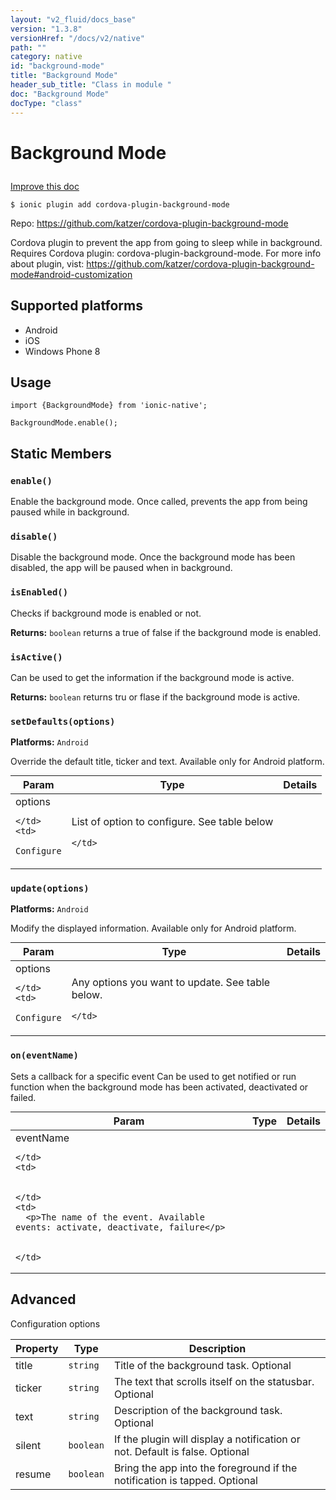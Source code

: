 ```yaml
---
layout: "v2_fluid/docs_base"
version: "1.3.8"
versionHref: "/docs/v2/native"
path: ""
category: native
id: "background-mode"
title: "Background Mode"
header_sub_title: "Class in module "
doc: "Background Mode"
docType: "class"
---
```









<h1 class="api-title">

  
  Background Mode
  

  

  

</h1>

<a class="improve-v2-docs" href="http://github.com/driftyco/ionic-native/edit/master/src/plugins/backgroundmode.ts#L0">
  Improve this doc
</a>





<!-- decorators -->


<pre><code>$ ionic plugin add cordova-plugin-background-mode</code></pre>
<p>Repo:
  <a href="https://github.com/katzer/cordova-plugin-background-mode">
    https://github.com/katzer/cordova-plugin-background-mode
  </a>
</p>

<!-- description -->

<p>Cordova plugin to prevent the app from going to sleep while in background.
 Requires Cordova plugin: cordova-plugin-background-mode. For more info about plugin, vist: <a href="https://github.com/katzer/cordova-plugin-background-mode#android-customization">https://github.com/katzer/cordova-plugin-background-mode#android-customization</a></p>


<!-- @platforms tag -->
<h2>Supported platforms</h2>

<ul>
  <li>Android</li>
  
  <li>iOS</li>
  
  <li>Windows Phone 8</li>
  </ul>

<!-- @platforms tag end -->


<!-- @usage tag -->

<h2>Usage</h2>

<pre><code class="lang-js">import {BackgroundMode} from &#39;ionic-native&#39;;

BackgroundMode.enable();
</code></pre>




<!-- @property tags -->
<h2>Static Members</h2>
<div id="enable"></div>
<h3><code>enable()</code>
  
</h3>



Enable the background mode.
Once called, prevents the app from being paused while in background.










<div id="disable"></div>
<h3><code>disable()</code>
  
</h3>

Disable the background mode.
Once the background mode has been disabled, the app will be paused when in background.










<div id="isEnabled"></div>
<h3><code>isEnabled()</code>
  
</h3>

Checks if background mode is enabled or not.






<div class="return-value" markdown="1">
  <i class="icon ion-arrow-return-left"></i>
  <b>Returns:</b> 
<code>boolean</code> returns a true of false if the background mode is enabled.
</div>



<div id="isActive"></div>
<h3><code>isActive()</code>
  
</h3>

Can be used to get the information if the background mode is active.






<div class="return-value" markdown="1">
  <i class="icon ion-arrow-return-left"></i>
  <b>Returns:</b> 
<code>boolean</code> returns tru or flase if the background mode is active.
</div>



<div id="setDefaults"></div>
<h3><code>setDefaults(options)</code>
  
</h3>


<p>
<b>Platforms:</b>
<code>Android</code>&nbsp;
</p>


Override the default title, ticker and text.
Available only for Android platform.


<table class="table param-table" style="margin:0;">
  <thead>
  <tr>
    <th>Param</th>
    <th>Type</th>
    <th>Details</th>
  </tr>
  </thead>
  <tbody>
  
  <tr>
    <td>
      options
      
      
    </td>
    <td>
      
<code>Configure</code>
    </td>
    <td>
      <p>List of option to configure. See table below</p>

      
    </td>
  </tr>
  
  </tbody>
</table>







<div id="update"></div>
<h3><code>update(options)</code>
  
</h3>


<p>
<b>Platforms:</b>
<code>Android</code>&nbsp;
</p>


Modify the displayed information.
Available only for Android platform.


<table class="table param-table" style="margin:0;">
  <thead>
  <tr>
    <th>Param</th>
    <th>Type</th>
    <th>Details</th>
  </tr>
  </thead>
  <tbody>
  
  <tr>
    <td>
      options
      
      
    </td>
    <td>
      
<code>Configure</code>
    </td>
    <td>
      <p>Any options you want to update. See table below.</p>

      
    </td>
  </tr>
  
  </tbody>
</table>







<div id="on"></div>
<h3><code>on(eventName)</code>
  
</h3>



Sets a callback for a specific event
Can be used to get notified or run function when the background mode has been activated, deactivated or failed.


<table class="table param-table" style="margin:0;">
  <thead>
  <tr>
    <th>Param</th>
    <th>Type</th>
    <th>Details</th>
  </tr>
  </thead>
  <tbody>
  
  <tr>
    <td>
      eventName
      
      
    </td>
    <td>
      

    </td>
    <td>
      <p>The name of the event. Available events: activate, deactivate, failure</p>

      
    </td>
  </tr>
  
  </tbody>
</table>








<!-- methods on the class --><h2><a class="anchor" name="advanced" href="#advanced"></a>Advanced</h2>
<p>Configuration options</p>
<table>
<thead>
<tr>
<th>Property</th>
<th>Type</th>
<th>Description</th>
</tr>
</thead>
<tbody>
<tr>
<td>title</td>
<td><code>string</code></td>
<td>Title of the background task. Optional</td>
</tr>
<tr>
<td>ticker</td>
<td><code>string</code></td>
<td>The text that scrolls itself on the statusbar. Optional</td>
</tr>
<tr>
<td>text</td>
<td><code>string</code></td>
<td>Description of the background task. Optional</td>
</tr>
<tr>
<td>silent</td>
<td><code>boolean</code></td>
<td>If the plugin will display a notification or not. Default is false. Optional</td>
</tr>
<tr>
<td>resume</td>
<td><code>boolean</code></td>
<td>Bring the app into the foreground if the notification is tapped. Optional</td>
</tr>
</tbody>
</table>


<!-- related link --><!-- end content block -->


<!-- end body block -->

